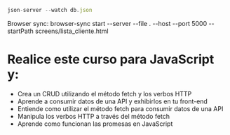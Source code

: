 ```js
json-server --watch db.json
```

Browser sync: browser-sync start --server --file . --host --port 5000 --startPath screens/lista_cliente.html

# Realice este curso para JavaScript y:
- Crea un CRUD utilizando el método fetch y los verbos HTTP<br>
- Aprende a consumir datos de una API y exhibirlos en tu front-end<br>
- Entiende como utilizar el método fetch para consumir datos de una API<br>
- Manipula los verbos HTTP a través del método fetch<br>
- Aprende como funcionan las promesas en JavaScript